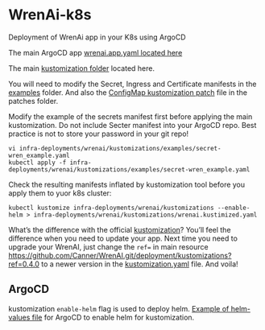 # WrenAi-k8s
Deployment of WrenAi app in your K8s using ArgoCD

The main ArgoCD app [wrenai.app.yaml located here](all-apps-infra/wrenai.app.yaml)

The main [kustomization folder](infra-deployments/wrenai/kustomizations) located here.

You will need to modify the Secret, Ingress and Certificate manifests in the [examples](infra-deployments/wrenai/kustomizations/examples) folder. And also the [ConfigMap kustomization patch](infra-deployments/wrenai/kustomizations/patches/cm.yaml) file in the patches folder.

Modify the example of the secrets manifest first before applying the main kustomization. Do not include Secter manifest into your ArgoCD repo. Best practice is not to store your password in your git repo!

```
vi infra-deployments/wrenai/kustomizations/examples/secret-wren_example.yaml
kubectl apply -f infra-deployments/wrenai/kustomizations/examples/secret-wren_example.yaml
```

Check the resulting manifests inflated by kustomization tool before you apply them to yuor k8s cluster:
```
kubectl kustomize infra-deployments/wrenai/kustomizations --enable-helm > infra-deployments/wrenai/kustomizations/wrenai.kustimized.yaml
```

What’s the difference with the official [kustomization](https://github.com/Canner/WrenAI/blob/main/deployment/kustomizations/kustomization.yaml)? You’ll feel the difference when you need to update your app. Next time you need to upgrade your WrenAI, just change the `ref=` in main resource https://github.com/Canner/WrenAI.git/deployment/kustomizations?ref=0.4.0 to a newer version in the [kustomization.yaml](infra-deployments/wrenai/kustomizations/kustomization.yaml) file. And voila!

## ArgoCD 
kustomization `enable-helm` flag is used to deploy helm. [Example of helm-values file](infra-deployments/argocd/argocd-helm-values.yaml) for ArgoCD to enable helm for kustomization. 